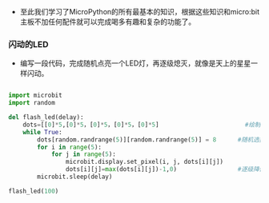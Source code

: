 - 至此我们学习了MicroPython的所有最基本的知识，根据这些知识和micro:bit主板不加任何配件就可以完成喝多有趣和复杂的功能了。

### 闪动的LED ###

- 编写一段代码，完成随机点亮一个LED灯，再逐级熄灭，就像是天上的星星一样闪动。

```python

import microbit
import random

del flash_led(delay):
	dots=[[0]*5,[0]*5，[0]*5，[0]*5，[0]*5]						#绘制5X5点阵列表
	while True:
		dots[random.randrange(5)][random.randrange(5)] = 8		#随机选择一个x,y左边设置亮度为8
		for i in range(5):
			for j in range(5):									
				microbit.display.set_pixel(i, j, dots[i][j])	
				dots[i][j]=max(dots[i][j])-1,0)					#逐级降低亮度每次-1
		microbit.sleep(delay)

flash_led(100)

```
